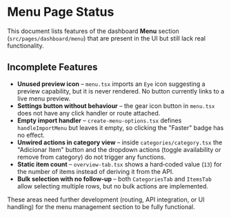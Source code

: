 # Menu Page Status

This document lists features of the dashboard **Menu** section (`src/pages/dashboard/menu`) that are present in the UI but still lack real functionality.

## Incomplete Features

- **Unused preview icon** – `menu.tsx` imports an `Eye` icon suggesting a preview capability, but it is never rendered. No button currently links to a live menu preview.
- **Settings button without behaviour** – the gear icon button in `menu.tsx` does not have any click handler or route attached.
- **Empty import handler** – `create-menu-options.tsx` defines `handleImportMenu` but leaves it empty, so clicking the "Faster" badge has no effect.
- **Unwired actions in category view** – inside `categories/category.tsx` the "Adicionar Item" button and the dropdown actions (toggle availability or remove from category) do not trigger any functions.
- **Static item count** – `overview-tab.tsx` shows a hard‑coded value (`13`) for the number of items instead of deriving it from the API.
- **Bulk selection with no follow‑up** – both `CategoriesTab` and `ItemsTab` allow selecting multiple rows, but no bulk actions are implemented.

These areas need further development (routing, API integration, or UI handling) for the menu management section to be fully functional.
